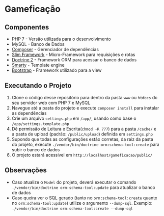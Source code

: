 # Gameficação

## Componentes

* PHP 7 - Versão utilizada para o desenvolvimento
* MySQL - Banco de Dados
* [Composer](https://getcomposer.org) - Gerenciador de dependências 
* [Slim Framework](https://www.slimframework.com/) - Micro-Framework para requisições e rotas
* [Doctrine 2](http://docs.doctrine-project.org/projects/doctrine-orm/en/latest/) - Framework ORM para acessar o banco de dados
* [Smarty](https://www.smarty.net/) - Template engine
* [Bootstrap](https://getbootstrap.com/) - Framework utilizado para a view

## Executando o Projeto

1. Clone o código desse repositório para dentro da pasta ``www`` ou ``htdocs`` do seu servidor web com PHP 7 e MySQL
1. Navegue até a pasta do projeto e execute ``composer install`` para instalar as dependências
1. Crie um arquivo ``settings.php`` em ``/app/``, usando como base o ``/app/settings.template.php``
1. Dê permissão de Leitura e Escrita(``chmod -R 777``) para a pasta ``/cache/`` e a pasta de upload (padrão: ``/public/upload``) definida em ``settings.php``
1. Supondo que todas as configurações estão corretas, da raiz da pasta do projeto, execute ``./vendor/bin/doctrine orm:schema-tool:create`` para subir o banco de dados
1. O projeto estará acessivel em ``http://localhost/gameficacao/public/``

## Observações

* Caso atualize o ``Model`` do projeto, deverá executar o comando ``./vendor/bin/doctrine orm:schema-tool:update`` para atualizar o banco de dados
* Caso queira ver o SQL gerado (tanto no ``orm:schema-tool:create`` quanto no ``orm:schema-tool:update``) utilize o argumento ``--dump-sql``. Exemplo: ``./vendor/bin/doctrine orm:schema-tool:create --dump-sql``
